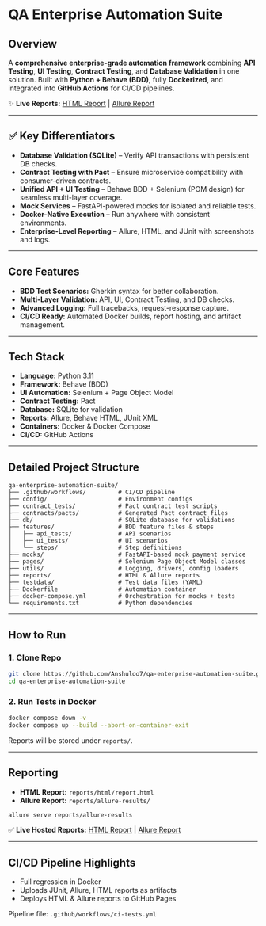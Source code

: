 # QA Enterprise Automation Suite

## **Overview**

A **comprehensive enterprise-grade automation framework** combining **API Testing**, **UI Testing**, **Contract Testing**, and **Database Validation** in one solution. Built with **Python + Behave (BDD)**, fully **Dockerized**, and integrated into **GitHub Actions** for CI/CD pipelines.

✨ **Live Reports:** [HTML Report](https://anshuloo7.github.io/qa-enterprise-automation-suite/) | [Allure Report](https://anshuloo7.github.io/qa-enterprise-automation-suite/allure/)

---

## ✅ **Key Differentiators**

* **Database Validation (SQLite)** – Verify API transactions with persistent DB checks.
* **Contract Testing with Pact** – Ensure microservice compatibility with consumer-driven contracts.
* **Unified API + UI Testing** – Behave BDD + Selenium (POM design) for seamless multi-layer coverage.
* **Mock Services** – FastAPI-powered mocks for isolated and reliable tests.
* **Docker-Native Execution** – Run anywhere with consistent environments.
* **Enterprise-Level Reporting** – Allure, HTML, and JUnit with screenshots and logs.

---

## **Core Features**

* **BDD Test Scenarios:** Gherkin syntax for better collaboration.
* **Multi-Layer Validation:** API, UI, Contract Testing, and DB checks.
* **Advanced Logging:** Full tracebacks, request-response capture.
* **CI/CD Ready:** Automated Docker builds, report hosting, and artifact management.

---

## **Tech Stack**

* **Language:** Python 3.11
* **Framework:** Behave (BDD)
* **UI Automation:** Selenium + Page Object Model
* **Contract Testing:** Pact
* **Database:** SQLite for validation
* **Reports:** Allure, Behave HTML, JUnit XML
* **Containers:** Docker & Docker Compose
* **CI/CD:** GitHub Actions

---

## **Detailed Project Structure**

```
qa-enterprise-automation-suite/
├── .github/workflows/         # CI/CD pipeline
├── config/                    # Environment configs
├── contract_tests/            # Pact contract test scripts
├── contracts/pacts/           # Generated Pact contract files
├── db/                        # SQLite database for validations
├── features/                  # BDD feature files & steps
│   ├── api_tests/             # API scenarios
│   ├── ui_tests/              # UI scenarios
│   └── steps/                 # Step definitions
├── mocks/                     # FastAPI-based mock payment service
├── pages/                     # Selenium Page Object Model classes
├── utils/                     # Logging, drivers, config loaders
├── reports/                   # HTML & Allure reports
├── testdata/                  # Test data files (YAML)
├── Dockerfile                 # Automation container
├── docker-compose.yml         # Orchestration for mocks + tests
└── requirements.txt           # Python dependencies
```

---

## **How to Run**

### **1. Clone Repo**

```bash
git clone https://github.com/Anshuloo7/qa-enterprise-automation-suite.git
cd qa-enterprise-automation-suite
```

### **2. Run Tests in Docker**

```bash
docker compose down -v
docker compose up --build --abort-on-container-exit
```

Reports will be stored under `reports/`.

---

## **Reporting**

* **HTML Report:** `reports/html/report.html`
* **Allure Report:** `reports/allure-results/`

```bash
allure serve reports/allure-results
```

✅ **Live Hosted Reports:** [HTML Report](https://anshuloo7.github.io/qa-enterprise-automation-suite/) | [Allure Report](https://anshuloo7.github.io/qa-enterprise-automation-suite/allure/)

---

## **CI/CD Pipeline Highlights**

* Full regression in Docker
* Uploads JUnit, Allure, HTML reports as artifacts
* Deploys HTML & Allure reports to GitHub Pages

Pipeline file: `.github/workflows/ci-tests.yml`